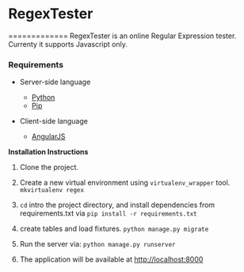 # RegexTester
=============
RegexTester is an online Regular Expression tester. Currenty it supports Javascript only.

### Requirements

* Server-side language
    * [Python](http://www.python.org)
    * [Pip](http://www.pip-installer.org)

* Client-side language
    * [AngularJS](https://angularjs.org/)

**Installation Instructions**

1. Clone the project.

2. Create a new virtual environment using `virtualenv_wrapper` tool. `mkvirtualenv regex`

3. `cd` intro the project directory, and install dependencies from requirements.txt via `pip install -r requirements.txt`

4. create tables and load fixtures. `python manage.py migrate`

5. Run the server via: `python manage.py runserver`

6. The application will be available at <a href="http://localhost:8000" target="_blank">http://localhost:8000</a>

